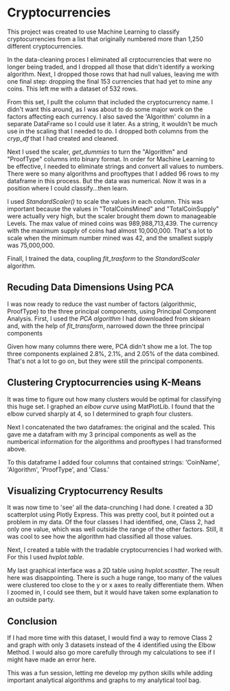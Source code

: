 # Cryptocurrencies

This project was created to use Machine Learning to classify cryptocurrencies from a list that originally numbered more than 1,250 different cryptocurrencies.

In the data-cleaning proces I eliminated all crptocurrencies that were no longer being traded, and I dropped all those that didn't identify a working algorithm. Next, I dropped those rows that had null values, leaving me with one final step: dropping the final 153 currencies that had yet to mine any coins. This left me with a dataset of 532 rows.

From this set, I pullt the column that included the cryptocurrency name. I didn't want this around, as I was about to do some major work on the factors affecting each currency. I also saved the 'Algorithm' column in a separate DataFrame so I could use it later. As a string, it wouldn't be much use in the scaling that I needed to do. I dropped both columns from the *cryp_df* that I had created and cleaned.

Next I used the scaler, *get_dummies* to turn the "Algorithm" and "ProofType" columns into binary format. In order for Machine Learning to be effective, I needed to eliminate strings and convert all values to numbers. There were so many algorithms and prooftypes that I added 96 rows to my dataframe in this process. But the data was numerical. Now it was in a position where I could classify...then learn.

I used *StandardScaler()* to scale the values in each column. This was important because the values in "TotalCoinsMined" and "TotalCoinSupply" were actually very high, but the scaler brought them down to manageable Levels. The max value of mined coins was 989,988,713,439. The currency with the maximum supply of coins had almost 10,000,000. That's a lot to scale when the minimum number mined was 42, and the smallest supply was 75,000,000.

Finall, I trained the data, coupling *fit_trasform* to the *StandardScaler* algorithm.

## Recuding Data Dimensions Using PCA
I was now ready to reduce the vast number of factors (algorithmic, ProofType) to the three principal components, using Principal Component Analysis. First, I used the *PCA algorithm* I had downloaded from sklearn and, with the help of *fit_transform*, narrowed down the three principal components

Given how many columns there were, PCA didn't show me a lot. The top three components explained 2.8%, 2.1%, and 2.05% of the data combined. That's not a lot to go on, but they were still the principal components.

## Clustering Cryptocurrencies using K-Means
It was time to figure out how many clusters would be optimal for classifying this huge set. I graphed an *elbow curve* using MatPlotLib. I found that the elbow curved sharply at 4, so I determined to graph four clusters.

Next I concatenated the two dataframes: the original and the scaled. This gave me a datafram with my 3 principal components as well as the numberical information for the algorithms and prooftypes I had transformed above.

To this dataframe I added four columns that contained strings: 'CoinName', 'Algorithm', 'ProofType', and 'Class.'

## Visualizing Cryptocurrency Results
It was now time to 'see' all the data-crunching I had done. I created a 3D scatterplot using Plotly Express. This was pretty cool, but it pointed out a problem in my data. Of the four classes I had identified, one, Class 2, had only one value, which was well outside the range of the other factors. Still, it was cool to see how the algorithm had classified all those values.

Next, I created a table with the tradable cryptocurrencies I had worked with. For this I used *hvplot.table*. 

My last graphical interface was a 2D table using *hvplot.scastter*. The result here was disappointing. There is such a huge range, too many of the values were clustered too close to the y or x axes to really differentiate them. When I zoomed in, I could see them, but it would have taken some explanation to an outside party.

## Conclusion
If I had more time with this dataset, I would find a way to remove Class 2 and graph with only 3 datasets instead of the 4 identified using the Elbow Method. I would also go more carefully through my calculations to see if I might have made an error here.

This was a fun session, letting me develop my python skills while adding important analytical algorithms and graphs to my analytical tool bag.
